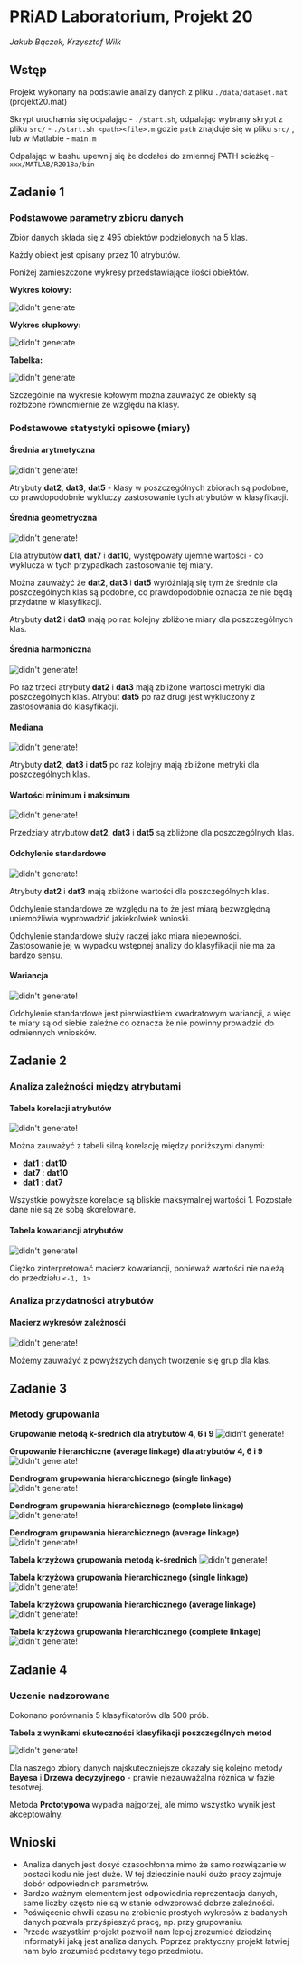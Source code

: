 # PRiAD Laboratorium, Projekt 20

_Jakub Bączek, Krzysztof Wilk_

## Wstęp

Projekt wykonany na podstawie analizy danych z pliku `./data/dataSet.mat` (projekt20.mat)

Skrypt uruchamia się odpalając - `./start.sh`, odpalając wybrany skrypt z pliku `src/` - `./start.sh <path><file>.m` gdzie `path` znajduje się w pliku `src/` , lub w Matlabie - `main.m`

Odpalając w bashu upewnij się że dodałeś do zmiennej PATH scieżkę - `xxx/MATLAB/R2018a/bin`

## Zadanie 1

### Podstawowe parametry zbioru danych

Zbiór danych składa się z 495 obiektów podzielonych na 5 klas.

Każdy obiekt jest opisany przez 10 atrybutów.

Poniżej zamieszczone wykresy przedstawiające ilości obiektów.

**Wykres kołowy:**

![didn't generate][dataQuantity]

**Wykres słupkowy:**

![didn't generate][dataQuantityBars]

**Tabelka:**

![didn't generate][dataQuantityTable]

Szczególnie na wykresie kołowym można zauważyć że obiekty są rozłożone równomiernie ze względu na klasy.

### Podstawowe statystyki opisowe (miary)

#### Średnia arytmetyczna

![didn't generate!][arithmeticAvgsByClass]

Atrybuty **dat2**, **dat3**, **dat5** - klasy w poszczególnych zbiorach są podobne, co prawdopodobnie wykluczy zastosowanie tych atrybutów w klasyfikacji.

#### Średnia geometryczna

![didn't generate!][geometricMeansByClass]

Dla atrybutów **dat1**, **dat7** i **dat10**, występowały ujemne wartości - co wyklucza w tych przypadkach zastosowanie tej miary.

Można zauważyć że **dat2**, **dat3** i **dat5** wyróżniają się tym że średnie dla poszczególnych klas są podobne, co prawdopodobnie oznacza że nie będą przydatne w klasyfikacji.

Atrybuty **dat2** i **dat3** mają po raz kolejny zbliżone miary dla poszczególnych klas.

#### Średnia harmoniczna

![didn't generate!][harmonicMeansByClass]

Po raz trzeci atrybuty **dat2** i **dat3** mają zbliżone wartości metryki dla poszczególnych klas. Atrybut **dat5** po raz drugi jest wykluczony z zastosowania do klasyfikacji.

#### Mediana 

![didn't generate!][mediansByClass]

Atrybuty **dat2**, **dat3** i **dat5** po raz kolejny mają zbliżone metryki dla poszczególnych klas.

#### Wartości minimum i maksimum 

![didn't generate!][maxMinByClass]

Przedziały atrybutów **dat2**, **dat3** i **dat5** są zbliżone dla poszczególnych klas.

#### Odchylenie standardowe

![didn't generate!][standardDeviationsByClass]

Atrybuty **dat2** i **dat3** mają zbliżone wartości dla poszczególnych klas.

Odchylenie standardowe ze względu na to że jest miarą bezwzględną uniemożliwia wyprowadzić jakiekolwiek wnioski.

Odchylenie standardowe służy raczej jako miara niepewności. Zastosowanie jej w wypadku wstępnej analizy do klasyfikacji nie ma za bardzo sensu.

#### Wariancja

![didn't generate!][variancesByClass]

Odchylenie standardowe jest pierwiastkiem kwadratowym wariancji, a więc te miary są od siebie zależne co oznacza że nie powinny prowadzić do odmiennych wniosków.

## Zadanie 2

### Analiza zależności między atrybutami

#### Tabela korelacji atrybutów

![didn't generate!][correlationTable]

Można zauważyć z tabeli silną korelację między poniższymi danymi:

- **dat1** : **dat10**
- **dat7** : **dat10**
- **dat1** : **dat7**

Wszystkie powyższe korelacje są bliskie maksymalnej wartości 1. Pozostałe dane nie są ze sobą skorelowane.

#### Tabela kowariancji atrybutów

![didn't generate!][covarianceTable]

Ciężko zinterpretować macierz kowariancji, ponieważ wartości nie należą do przedziału `<-1, 1>`

### Analiza przydatności atrybutów

#### Macierz wykresów zależnosći

![didn't generate!][matOfDependenceGraph]

Możemy zauważyć z powyższych danych tworzenie się grup dla klas.

## Zadanie 3

### Metody grupowania

**Grupowanie metodą k-średnich dla atrybutów 4, 6 i 9**
![didn't generate!][kmeansClustering]

**Grupowanie hierarchiczne (average linkage) dla atrybutów 4, 6 i 9**
![didn't generate!][avgLinkClustering]

**Dendrogram grupowania hierarchicznego (single linkage)**
![didn't generate!][singleLinkDendrogram]

**Dendrogram grupowania hierarchicznego (complete linkage)**
![didn't generate!][completeLinkDendrogram]

**Dendrogram grupowania hierarchicznego (average linkage)**
![didn't generate!][avgLinkDendrogram]

**Tabela krzyżowa grupowania metodą k-średnich**
![didn't generate!][kmeansCrossTable]

**Tabela krzyżowa grupowania hierarchicznego (single linkage)**
![didn't generate!][singleLinkCrossTable]

**Tabela krzyżowa grupowania hierarchicznego (average linkage)**
![didn't generate!][averageLinkCrossTable]

**Tabela krzyżowa grupowania hierarchicznego (complete linkage)**
![didn't generate!][completeLinkCrossTable]

## Zadanie 4

### Uczenie nadzorowane

Dokonano porównania 5 klasyfikatorów dla 500 prób.

**Tabela z wynikami skuteczności klasyfikacji poszczególnych metod**

![didn't generate!][classificationTable]

Dla naszego zbiory danych najskuteczniejsze okazały się kolejno metody **Bayesa** i **Drzewa decyzyjnego** - prawie niezauważalna róznica w fazie tesotwej.

Metoda **Prototypowa** wypadła najgorzej, ale mimo wszystko wynik jest akceptowalny.

## Wnioski

- Analiza danych jest dosyć czasochłonna mimo że samo rozwiązanie w postaci kodu nie jest duże. W tej dziedzinie nauki dużo pracy zajmuje dobór odpowiednich parametrów.
- Bardzo ważnym elementem jest odpowiednia reprezentacja danych, same liczby często nie są w stanie odwzorować dobrze zależności.
- Poświęcenie chwili czasu na zrobienie prostych wykresów z badanych danych pozwala przyśpieszyć pracę, np. przy grupowaniu.
- Przede wszystkim projekt pozwolił nam lepiej zrozumieć dziedzinę informatyki jaką jest analiza danych. Poprzez praktyczny projekt łatwiej nam było zrozumieć podstawy tego przedmiotu.

[dataQuantity]: https://github.com/kubehe/data-analysis-intro/raw/master/output/dataQuantity.png "Liczba reprezentów"
[dataQuantityBars]: https://github.com/kubehe/data-analysis-intro/raw/master/output/dataQuantityBars.png "Liczba reprezentów - wykres słupkowy"
[dataQuantityTable]: https://github.com/kubehe/data-analysis-intro/raw/master/output/dataQuantityTable.png "Liczba reprezentów - tabela"
[arithmeticAvgsByClass]: https://github.com/kubehe/data-analysis-intro/raw/master/output/arithmeticAvgsByClass.png "Średnie arytmetyczne według klas"
[geometricMeansByClass]: https://github.com/kubehe/data-analysis-intro/raw/master/output/geometricMeansByClass.png "Średnie geometryczne według klas"
[harmonicMeansByClass]: https://github.com/kubehe/data-analysis-intro/raw/master/output/harmonicMeansByClass.png "Średnie harmoniczne według klas"
[mediansByClass]: https://github.com/kubehe/data-analysis-intro/raw/master/output/medianByClass.png "Mediany według klas"
[maxMinByClass]: https://github.com/kubehe/data-analysis-intro/raw/master/output/maxMinByClass.png "Wartości maksymalne i minimalne według kals"
[standardDeviationsByClass]: https://github.com/kubehe/data-analysis-intro/raw/master/output/standardDeviationsByClass.png "Odchylenie standardowe według klas"
[variancesByClass]: https://github.com/kubehe/data-analysis-intro/raw/master/output/variancesByClass.png "Wariancje według klas"
[correlationTable]: https://github.com/kubehe/data-analysis-intro/raw/master/output/correlationTable.png "Macierz korelacji między atrybutami"
[covarianceTable]: https://github.com/kubehe/data-analysis-intro/raw/master/output/covarianceTable.png "Macierz kowariancji między atrybutami"
[matOfDependenceGraph]: https://github.com/kubehe/data-analysis-intro/raw/master/output/matOfDependenceGraph.png "Macierz wykresów zależności"
[focusedMatOfDependenceGraph]: https://github.com/kubehe/data-analysis-intro/raw/master/output/focusedMatOfDependenceGraph.png "Wydzielony fragment macierzy wykresóœ zależności"
<!-- []: https://github.com/kubehe/data-analysis-intro/raw/master/output/.png "" -->

[Classes]: https://github.com/kubehe/data-analysis-intro/raw/master/output/plotmat-classes.png "Podział na klasy według atrybutu decyzyjnego"
[kmeansClustering]: https://github.com/kubehe/data-analysis-intro/raw/master/output/plotmat-group469-kmeans.png "Grupowanie metodą k-średnich dla atrybutów 4, 6 i 9"
[avgLinkClustering]: https://github.com/kubehe/data-analysis-intro/raw/master/output/plotmat-group469-avglink.png "Grupowanie hierarchiczne (average linkage) dla atrybutów 4, 6 i 9"
[singleLinkDendrogram]: https://github.com/kubehe/data-analysis-intro/raw/master/output/dgram-single.svg "Dendrogram grupowania hierarchicznego (single linkage)"
[avgLinkDendrogram]: https://github.com/kubehe/data-analysis-intro/raw/master/output/dgram-average.svg "Dendrogram grupowania hierarchicznego (average linkage)"
[completeLinkDendrogram]: https://github.com/kubehe/data-analysis-intro/raw/master/output/dgram-complete.svg "Dendrogram grupowania hierarchicznego (complete linkage)"
[kmeansCrossTable]: ./output/crosstab-kmeans.svg "Tabela krzyżowa grupowania metodą k-średnich"
[singleLinkCrossTable]: https://github.com/kubehe/data-analysis-intro/raw/master/output/crosstab-single-link.svg "Tabela krzyżowa grupowania hierarchicznego (single linkage)"
[averageLinkCrossTable]: https://github.com/kubehe/data-analysis-intro/raw/master/output/crosstab-avg-link.svg "Tabela krzyżowa grupowania hierarchicznego (average linkage)"
[completeLinkCrossTable]: https://github.com/kubehe/data-analysis-intro/raw/master/output/crosstab-complete-link.svg "Tabela krzyżowa grupowania hierarchicznego (complete linkage)"
[classificationTable]: https://github.com/kubehe/data-analysis-intro/raw/master/output/clsf-results.svg "Tabela wynikami skuteczności klasyfikacji poszczególnych metod"
